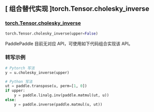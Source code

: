 ## [ 组合替代实现 ]torch.Tensor.cholesky_inverse

### [torch.Tensor.cholesky_inverse](https://pytorch.org/docs/stable/generated/torch.cholesky_inverse.html#torch.cholesky_inverse)
```python
torch.Tensor.cholesky_inverse(upper=False)
```

PaddlePaddle 目前无对应 API，可使用如下代码组合实现该 API。

### 转写示例
```python
# Pytorch 写法
y = u.cholesky_inverse(upper)

# Python 写法
ut = paddle.transpose(u, perm=[1, 0])
if upper:
    y = paddle.linalg.inv(paddle.matmul(ut, u))
else:
    y = paddle.inverse(paddle.matmul(u, ut))
```
